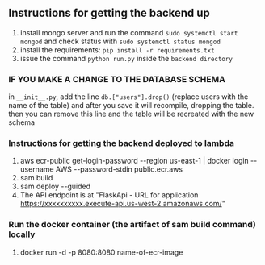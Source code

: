 ## Instructions for getting the backend up
1) install mongo server and run the command `sudo systemctl start mongod` and check status with `sudo systemctl status mongod`
2) install the requirements: `pip install -r requirements.txt`
3) issue the command `python run.py` inside the `backend directory`

### IF YOU MAKE A CHANGE TO THE DATABASE SCHEMA
in `__init__.py`, add the line `db.["users"].drop()` (replace users with the name of the table) and after you save it will recompile, dropping the table. then  you can remove this line and the table will be recreated with the new schema

### Instructions for getting the backend deployed to lambda
1) aws ecr-public get-login-password --region us-east-1 | docker login --username AWS --password-stdin public.ecr.aws
2) sam build
3) sam deploy --guided
4) The API endpoint is at "FlaskApi - URL for application            https://xxxxxxxxxx.execute-api.us-west-2.amazonaws.com/"

### Run the docker container (the artifact of sam build command) locally
1) docker run -d -p 8080:8080 name-of-ecr-image